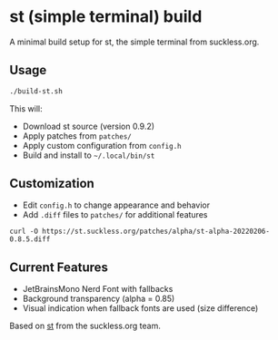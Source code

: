 # st (simple terminal) build

A minimal build setup for st, the simple terminal from suckless.org.

## Usage

```bash
./build-st.sh
```

This will:
- Download st source (version 0.9.2)
- Apply patches from `patches/`
- Apply custom configuration from `config.h`
- Build and install to `~/.local/bin/st`

## Customization

- Edit `config.h` to change appearance and behavior
- Add `.diff` files to `patches/` for additional features
```
curl -O https://st.suckless.org/patches/alpha/st-alpha-20220206-0.8.5.diff

```

## Current Features

- JetBrainsMono Nerd Font with fallbacks
- Background transparency (alpha = 0.85)
- Visual indication when fallback fonts are used (size difference)

Based on [st](https://st.suckless.org/) from the suckless.org team.
